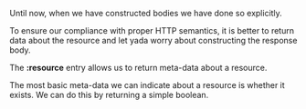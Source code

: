 Until now, when we have constructed bodies we have done so explicitly.

To ensure our compliance with proper HTTP semantics, it is better to return data about the resource and let yada worry about constructing the response body.

The __:resource__ entry allows us to return meta-data about a resource.

The most basic meta-data we can indicate about a resource is whether it exists. We can do this by returning a simple boolean.
